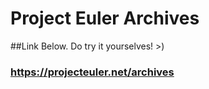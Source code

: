 # Project Euler Archives
##Link Below. Do try it yourselves! >)
### https://projecteuler.net/archives

